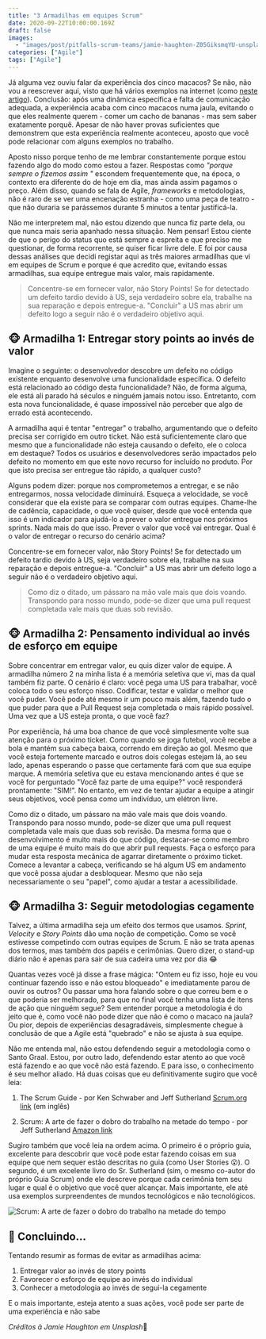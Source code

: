 ```yaml
---
title: "3 Armadilhas em equipes Scrum"
date: 2020-09-22T10:00:00.169Z
draft: false
images:
  - "images/post/pitfalls-scrum-teams/jamie-haughton-Z05GiksmqYU-unsplash.jpg"
categories: ["Agile"]
tags: ["Agile"]
---
```


Já alguma vez ouviu falar da experiência dos cinco macacos? Se não, não vou a reescrever aqui, visto que há vários exemplos na internet (como [neste artigo](https://atitudereflexiva.wordpress.com/2020/04/02/a-experiencia-dos-cinco-macacos/)). Conclusão: após uma dinâmica específica e falta de comunicação adequada, a experiência acaba com cinco macacos numa jaula, evitando o que eles realmente querem - comer um cacho de bananas - mas sem saber exatamente porquê. Apesar de não haver provas suficientes que demonstrem que esta experiência realmente aconteceu, aposto que você pode relacionar com alguns exemplos no trabalho.

Aposto nisso porque tenho de me lembrar constantemente porque estou fazendo algo do modo como estou a fazer. Respostas como _"porque sempre o fizemos assim "_ escondem frequentemente que, na época, o contexto era diferente do de hoje em dia, mas ainda assim pagamos o preço. Além disso, quando se fala de Agile, _frameworks_ e metodologias, não é raro de se ver uma encenação estranha - como uma peça de teatro - que não duraria se parássemos durante 5 minutos a tentar justificá-la.

Não me interpretem mal, não estou dizendo que nunca fiz parte dela, ou que nunca mais seria apanhado nessa situação. Nem pensar! Estou ciente de que o perigo do status quo está sempre a espreita e que preciso me questionar, de forma recorrente, se quiser ficar livre dele. E foi por causa dessas análises que decidi registar aqui as três maiores armadilhas que vi em equipes de Scrum e porque é que acredito que, evitando essas armadilhas, sua equipe entregue mais valor, mais rapidamente.

> Concentre-se em fornecer valor, não Story Points! Se for detectado um defeito tardio devido à US, seja verdadeiro sobre ela, trabalhe na sua reparação e depois entregue-a. "Concluir" a US mas abrir um defeito logo a seguir não é o verdadeiro objetivo aqui.

## 🐵 Armadilha 1: Entregar story points ao invés de valor

Imagine o seguinte: o desenvolvedor descobre um defeito no código existente enquanto desenvolve uma funcionalidade específica. O defeito está relacionado ao código desta funcionalidade? Não, de forma alguma, ele está ali parado há séculos e ninguém jamais notou isso. Entretanto, com esta nova funcionalidade, é quase impossível não perceber que algo de errado está acontecendo.

A armadilha aqui é tentar "entregar" o trabalho, argumentando que o defeito precisa ser corrigido em outro ticket. Não está suficientemente claro que mesmo que a funcionalidade não esteja causando o defeito, ele o coloca em destaque? Todos os usuários e desenvolvedores serão impactados pelo defeito no momento em que este novo recurso for incluído no produto. Por que isto precisa ser entregue tão rápido, a qualquer custo?

Alguns podem dizer: porque nos comprometemos a entregar, e se não entregarmos, nossa velocidade diminuirá. Esqueça a velocidade, se você considerar que ela existe para se comparar com outras equipes. Chame-lhe de cadência, capacidade, o que você quiser, desde que você entenda que isso é um indicador para ajudá-lo a prever o valor entregue nos próximos sprints. Nada mais do que isso. Prever o valor que você vai entregar. Qual é o valor de entregar o recurso do cenário acima?

Concentre-se em fornecer valor, não Story Points! Se for detectado um defeito tardio devido à US, seja verdadeiro sobre ela, trabalhe na sua reparação e depois entregue-a. "Concluir" a US mas abrir um defeito logo a seguir não é o verdadeiro objetivo aqui.

> Como diz o ditado, um pássaro na mão vale mais que dois voando. Transpondo para nosso mundo, pode-se dizer que uma pull request completada vale mais que duas sob revisão.

## 🐵 Armadilha 2: Pensamento individual ao invés de esforço em equipe

Sobre concentrar em entregar valor, eu quis dizer valor de equipe. A armadilha número 2 na minha lista é a memória seletiva que vi, mas da qual também fiz parte. O cenário é claro: você pega uma US para trabalhar, você coloca todo o seu esforço nisso. Codificar, testar e validar o melhor que você puder. Você pode até mesmo ir um pouco mais além, fazendo tudo o que puder para que a Pull Request seja completada o mais rápido possível. Uma vez que a US esteja pronta, o que você faz?

Por experiência, há uma boa chance de que você simplesmente volte sua atenção para o próximo ticket. Como quando se joga futebol, você recebe a bola e mantém sua cabeça baixa, correndo em direção ao gol. Mesmo que você esteja fortemente marcado e outros dois colegas estejam lá, ao seu lado, apenas esperando o passe que certamente fará com que sua equipe marque. A memória seletiva que eu estava mencionando antes é que se você for perguntado "Você faz parte de uma equipe?" você responderá prontamente: "SIM!". No entanto, em vez de tentar ajudar a equipe a atingir seus objetivos, você pensa como um indivíduo, um elétron livre.

Como diz o ditado, um pássaro na mão vale mais que dois voando. Transpondo para nosso mundo, pode-se dizer que uma pull request completada vale mais que duas sob revisão. Da mesma forma que o desenvolvimento é muito mais do que código, destacar-se como membro de uma equipe é muito mais do que abrir pull requests. Faça o esforço para mudar esta resposta mecânica de agarrar diretamente o próximo ticket. Comece a levantar a cabeça, verificando se há algum US em andamento que você possa ajudar a desbloquear. Mesmo que não seja necessariamente o seu "papel", como ajudar a testar a acessibilidade.

## 🐵 Armadilha 3: Seguir metodologias cegamente

Talvez, a última armadilha seja um efeito dos termos que usamos. _Sprint_, _Velocity_ e _Story Points_ dão uma noção de competição. Como se você estivesse competindo com outras equipes de Scrum. E não se trata apenas dos termos, mas também dos papéis e cerimônias. Quero dizer, o stand-up diário não é apenas para sair de sua cadeira uma vez por dia :joy:

Quantas vezes você já disse a frase mágica: "Ontem eu fiz isso, hoje eu vou continuar fazendo isso e não estou bloqueado" e imediatamente parou de ouvir os outros? Ou passar uma hora falando sobre o que correu bem e o que poderia ser melhorado, para que no final você tenha uma lista de itens de ação que ninguém segue? Sem entender porque a metodologia é do jeito que é, como você não pode dizer que não é como o macaco na jaula? Ou pior, depois de experiências desagradáveis, simplesmente chegue à conclusão de que a Agile está "quebrado" e não se ajusta à sua equipe.

Não me entenda mal, não estou defendendo seguir a metodologia como o Santo Graal. Estou, por outro lado, defendendo estar atento ao que você está fazendo e ao que você não está fazendo. E para isso, o conhecimento é seu melhor aliado. Há duas coisas que eu definitivamente sugiro que você leia:

1. The Scrum Guide - por Ken Schwaber and Jeff Sutherland [Scrum.org link](https://www.scrum.org/resources/scrum-guide) (em inglês)

2. Scrum: A arte de fazer o dobro do trabalho na metade do tempo - por Jeff Sutherland [Amazon link](https://www.amazon.com.br/Scrum-Fazer-Dobro-Trabalho-Metade/dp/8544104517)

Sugiro também que você leia na ordem acima. O primeiro é o próprio guia, excelente para descobrir que você pode estar fazendo coisas em sua equipe que nem sequer estão descritas no guia (como User Stories :open_mouth:). O segundo, é um excelente livro do Sr. Sutherland (sim, o mesmo co-autor do próprio Guia Scrum) onde ele descreve porque cada cerimônia tem seu lugar e qual é o objetivo que você quer alcançar. Mais importante, ele até usa exemplos surpreendentes de mundos tecnológicos e não tecnológicos.

![Scrum: A arte de fazer o dobro do trabalho na metade do tempo](images/post/pitfalls-scrum-teams/scrum-book-pt.jpg)

## 🍌 Concluindo...

Tentando resumir as formas de evitar as armadilhas acima:

1. Entregar valor ao invés de story points
2. Favorecer o esforço de equipe ao invés do individual
3. Conhecer a metodologia ao invés de segui-la cegamente

E o mais importante, esteja atento a suas ações, você pode ser parte de uma experiência e não sabe

*Créditos à Jamie Haughton em Unsplash*🙈
